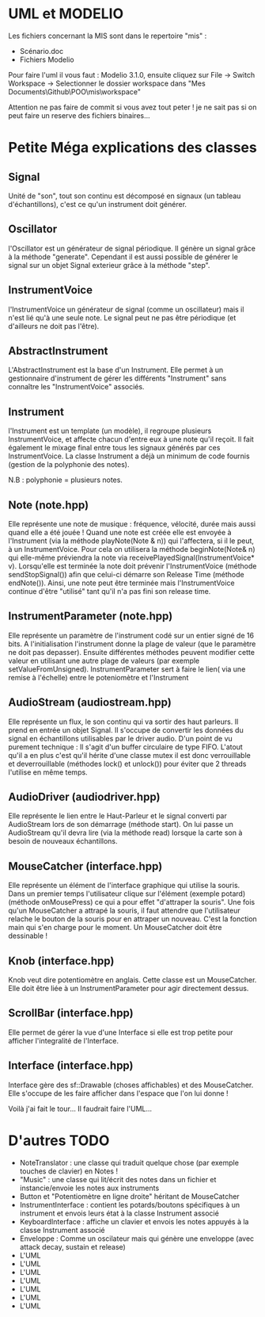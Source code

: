 
UML et MODELIO
==============
Les fichiers concernant la MIS sont dans le repertoire "mis" :
 - Scénario.doc 
 - Fichiers Modelio

Pour faire l'uml il vous faut : Modelio 3.1.0, ensuite cliquez sur 
File -> Switch Workspace -> Selectionner le dossier workspace dans 
"Mes Documents\Github\POO\mis\workspace"

Attention ne pas faire de commit si vous avez tout peter ! je ne sait pas 
si on peut faire un reserve des fichiers binaires...



Petite Méga explications des classes
====================================

Signal 
------

Unité de "son", tout son continu est décomposé en signaux (un tableau 
d'échantillons), c'est ce qu'un instrument doit générer. 



Oscillator
----------
l'Oscillator est un générateur de signal périodique. Il génère un signal grâce à la méthode 
"generate". Cependant il est aussi possible de générer le signal sur un objet Signal 
exterieur grâce à la méthode "step". 




InstrumentVoice
---------------
l'InstrumentVoice un générateur de signal (comme un oscillateur) mais il n'est lié qu'à une seule note. Le signal peut ne pas être périodique (et d'ailleurs ne doit pas l'être). 



AbstractInstrument
------------------
L'AbstractInstrument est la base d'un Instrument. Elle permet à un gestionnaire d'instrument de 
gérer les différents "Instrument" sans connaître les "InstrumentVoice" associés. 




Instrument
----------
l'Instrument est un template (un modèle), il regroupe plusieurs InstrumentVoice, et affecte chacun 
d'entre eux à une note qu'il reçoit. Il fait également le mixage final entre 
tous les signaux générés par ces InstrumentVoice. La classe Instrument 
a déjà un minimum de code fournis (gestion de la polyphonie des notes). 

N.B : polyphonie = plusieurs notes. 









Note (note.hpp)
---------------
Elle représente une note de musique : fréquence, vélocité, durée mais aussi quand 
elle a été jouée ! Quand une note est créée elle est envoyée à l'Instrument 
(via la méthode playNote(Note & n)) qui l'affectera, si il le peut, à un 
InstrumentVoice. Pour cela on utilisera la méthode beginNote(Note& n) qui elle-même préviendra 
la note via receivePlayedSignal(InstrumentVoice* v). Lorsqu'elle est terminée 
la note doit prévenir l'InstrumentVoice (méthode sendStopSignal()) afin que 
celui-ci démarre son Release Time (méthode endNote()). Ainsi, une note peut 
être terminée mais l'InstrumentVoice continue d'être "utilisé" tant qu'il n'a 
pas fini son release time.





InstrumentParameter (note.hpp)
------------------------------
Elle représente un paramètre de l'instrument codé sur un entier signé de 16 bits.
A l'initialisation l'instrument donne la plage de valeur (que le paramètre 
ne doit pas depasser). Ensuite différentes méthodes peuvent modifier cette 
valeur en utilisant une autre plage de valeurs (par exemple 
setValueFromUnsigned). InstrumentParameter sert à faire le lien( via une remise à l'échelle)  entre 
le poteniomètre et l'Instrument 







AudioStream (audiostream.hpp)
-----------------------------
Elle représente un flux, le son continu qui va sortir des haut parleurs. Il prend en entrée un objet Signal. Il s'occupe de convertir les données du signal en échantillons utilisables par le driver audio.
D'un point de vu purement technique : Il s'agit d'un buffer circulaire de type FIFO. L'atout qu'il a en plus c'est qu'il hérite d'une classe mutex il est donc verrouillable et deverrouillable (méthodes lock() et unlock()) pour éviter que 2 threads l'utilise en même temps.





AudioDriver (audiodriver.hpp)
-----------------------------
Elle représente le lien entre le Haut-Parleur et le signal converti par AudioStream lors de son démarrage (méthode start). 
On lui passe un AudioStream qu'il devra lire (via la méthode read) lorsque la 
carte son à besoin de nouveaux échantillons. 





MouseCatcher (interface.hpp)
----------------------------
Elle représente un élément de l'interface graphique qui utilise la souris. 
Dans un premier temps l'utilisateur clique sur l'élément (exemple potard)
(méthode onMousePress) ce qui a pour effet "d'attraper la souris". 
Une fois qu'un MouseCatcher a attrapé la souris, il faut attendre que 
l'utilisateur relache le bouton de la souris pour en attraper un nouveau.
C'est la fonction main qui s'en charge pour le moment.
Un MouseCatcher doit être dessinable !






Knob (interface.hpp)
--------------------
Knob veut dire potentiomètre en anglais. Cette classe est un MouseCatcher. 
Elle doit être liée à un InstrumentParameter pour agir directement dessus.





ScrollBar (interface.hpp)
-------------------------
Elle permet de gérer la vue d'une Interface si elle est trop petite pour afficher
l'integralité de l'Interface. 



Interface (interface.hpp)
-------------------------
Interface gère des sf::Drawable (choses affichables) et des MouseCatcher. Elle s'occupe de les
faire afficher dans l'espace que l'on lui donne !




Voilà j'ai fait le tour... Il faudrait faire l'UML...

D'autres TODO
=============
 - NoteTranslator : une classe qui traduit quelque chose (par exemple touches 
 de clavier) en Notes !
 - "Music" : une classe qui lit/écrit des notes dans un fichier et 
 instancie/envoie les notes aux instruments
 - Button et "Potentiomètre en ligne droite" héritant de MouseCatcher
 - InstrumentInterface : contient les potards/boutons spécifiques à un 
 instrument et envois leurs état à la classe Instrument associé
 - KeyboardInterface : affiche un clavier et envois les notes appuyés à la 
 classe Instrument associé
 - Enveloppe : Comme un oscilateur mais qui génère une enveloppe (avec attack
 decay, sustain et release)
 - L'UML
 - L'UML
 - L'UML
 - L'UML
 - L'UML
 - L'UML
 - L'UML

